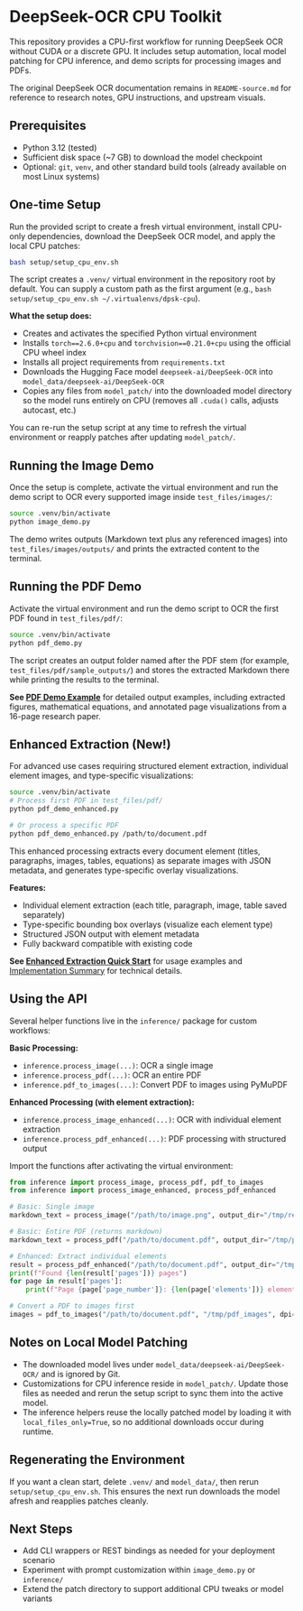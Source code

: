 # DeepSeek-OCR CPU Toolkit

This repository provides a CPU-first workflow for running DeepSeek OCR without CUDA or a discrete GPU. It includes setup automation, local model patching for CPU inference, and demo scripts for processing images and PDFs.

The original DeepSeek OCR documentation remains in `README-source.md` for reference to research notes, GPU instructions, and upstream visuals.

## Prerequisites
- Python 3.12 (tested)
- Sufficient disk space (~7 GB) to download the model checkpoint
- Optional: `git`, `venv`, and other standard build tools (already available on most Linux systems)

## One-time Setup
Run the provided script to create a fresh virtual environment, install CPU-only dependencies, download the DeepSeek OCR model, and apply the local CPU patches:

```bash
bash setup/setup_cpu_env.sh
```

The script creates a `.venv/` virtual environment in the repository root by default. You can supply a custom path as the first argument (e.g., `bash setup/setup_cpu_env.sh ~/.virtualenvs/dpsk-cpu`).

**What the setup does:**
- Creates and activates the specified Python virtual environment
- Installs `torch==2.6.0+cpu` and `torchvision==0.21.0+cpu` using the official CPU wheel index
- Installs all project requirements from `requirements.txt`
- Downloads the Hugging Face model `deepseek-ai/DeepSeek-OCR` into `model_data/deepseek-ai/DeepSeek-OCR`
- Copies any files from `model_patch/` into the downloaded model directory so the model runs entirely on CPU (removes all `.cuda()` calls, adjusts autocast, etc.)

You can re-run the setup script at any time to refresh the virtual environment or reapply patches after updating `model_patch/`.

## Running the Image Demo
Once the setup is complete, activate the virtual environment and run the demo script to OCR every supported image inside `test_files/images/`:

```bash
source .venv/bin/activate
python image_demo.py
```

The demo writes outputs (Markdown text plus any referenced images) into `test_files/images/outputs/` and prints the extracted content to the terminal.

## Running the PDF Demo
Activate the virtual environment and run the demo script to OCR the first PDF found in `test_files/pdf/`:

```bash
source .venv/bin/activate
python pdf_demo.py
```

The script creates an output folder named after the PDF stem (for example, `test_files/pdf/sample_outputs/`) and stores the extracted Markdown there while printing the results to the terminal.

**See [PDF Demo Example](docs/PDF_DEMO_EXAMPLE.md)** for detailed output examples, including extracted figures, mathematical equations, and annotated page visualizations from a 16-page research paper.

## Enhanced Extraction (New!)
For advanced use cases requiring structured element extraction, individual element images, and type-specific visualizations:

```bash
source .venv/bin/activate
# Process first PDF in test_files/pdf/
python pdf_demo_enhanced.py

# Or process a specific PDF
python pdf_demo_enhanced.py /path/to/document.pdf
```

This enhanced processing extracts every document element (titles, paragraphs, images, tables, equations) as separate images with JSON metadata, and generates type-specific overlay visualizations.

**Features:**
- Individual element extraction (each title, paragraph, image, table saved separately)
- Type-specific bounding box overlays (visualize each element type)
- Structured JSON output with element metadata
- Fully backward compatible with existing code

**See [Enhanced Extraction Quick Start](docs/ENHANCED_EXTRACTION_QUICKSTART.md)** for usage examples and [Implementation Summary](docs/reference/IMPLEMENTATION_SUMMARY.md) for technical details.

## Using the API
Several helper functions live in the `inference/` package for custom workflows:

**Basic Processing:**
- `inference.process_image(...)`: OCR a single image
- `inference.process_pdf(...)`: OCR an entire PDF
- `inference.pdf_to_images(...)`: Convert PDF to images using PyMuPDF

**Enhanced Processing (with element extraction):**
- `inference.process_image_enhanced(...)`: OCR with individual element extraction
- `inference.process_pdf_enhanced(...)`: PDF processing with structured output

Import the functions after activating the virtual environment:

```python
from inference import process_image, process_pdf, pdf_to_images
from inference import process_image_enhanced, process_pdf_enhanced

# Basic: Single image
markdown_text = process_image("/path/to/image.png", output_dir="/tmp/results")

# Basic: Entire PDF (returns markdown)
markdown_text = process_pdf("/path/to/document.pdf", output_dir="/tmp/pdf_results")

# Enhanced: Extract individual elements
result = process_pdf_enhanced("/path/to/document.pdf", output_dir="/tmp/enhanced")
print(f"Found {len(result['pages'])} pages")
for page in result['pages']:
    print(f"Page {page['page_number']}: {len(page['elements'])} elements")

# Convert a PDF to images first
images = pdf_to_images("/path/to/document.pdf", "/tmp/pdf_images", dpi=200)
```

## Notes on Local Model Patching
- The downloaded model lives under `model_data/deepseek-ai/DeepSeek-OCR/` and is ignored by Git.
- Customizations for CPU inference reside in `model_patch/`. Update those files as needed and rerun the setup script to sync them into the active model.
- The inference helpers reuse the locally patched model by loading it with `local_files_only=True`, so no additional downloads occur during runtime.

## Regenerating the Environment
If you want a clean start, delete `.venv/` and `model_data/`, then rerun `setup/setup_cpu_env.sh`. This ensures the next run downloads the model afresh and reapplies patches cleanly.

## Next Steps
- Add CLI wrappers or REST bindings as needed for your deployment scenario
- Experiment with prompt customization within `image_demo.py` or `inference/`
- Extend the patch directory to support additional CPU tweaks or model variants
